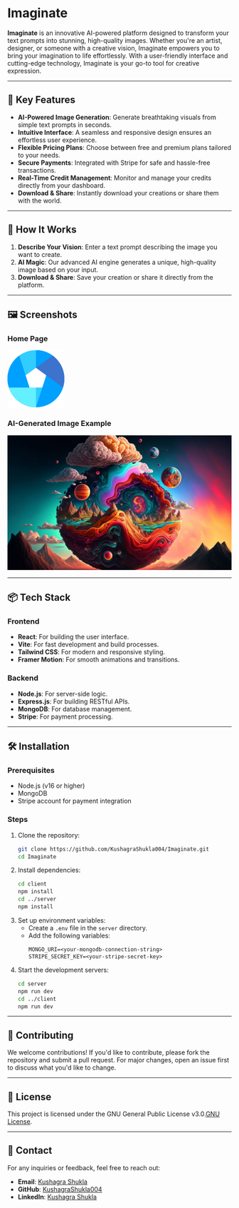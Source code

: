 # Imaginate

**Imaginate** is an innovative AI-powered platform designed to transform your text prompts into stunning, high-quality images. Whether you're an artist, designer, or someone with a creative vision, Imaginate empowers you to bring your imagination to life effortlessly. With a user-friendly interface and cutting-edge technology, Imaginate is your go-to tool for creative expression.

---

## 🌟 Key Features

- **AI-Powered Image Generation**: Generate breathtaking visuals from simple text prompts in seconds.
- **Intuitive Interface**: A seamless and responsive design ensures an effortless user experience.
- **Flexible Pricing Plans**: Choose between free and premium plans tailored to your needs.
- **Secure Payments**: Integrated with Stripe for safe and hassle-free transactions.
- **Real-Time Credit Management**: Monitor and manage your credits directly from your dashboard.
- **Download & Share**: Instantly download your creations or share them with the world.

---

## 🚀 How It Works

1. **Describe Your Vision**: Enter a text prompt describing the image you want to create.
2. **AI Magic**: Our advanced AI engine generates a unique, high-quality image based on your input.
3. **Download & Share**: Save your creation or share it directly from the platform.

---

## 🖼️ Screenshots

### Home Page

![Home Page](client/public/Imaginate.png)

### AI-Generated Image Example

![Generated Image](client/src/assets/AI_Image1.jpg)

---

## 📦 Tech Stack

### Frontend

- **React**: For building the user interface.
- **Vite**: For fast development and build processes.
- **Tailwind CSS**: For modern and responsive styling.
- **Framer Motion**: For smooth animations and transitions.

### Backend

- **Node.js**: For server-side logic.
- **Express.js**: For building RESTful APIs.
- **MongoDB**: For database management.
- **Stripe**: For payment processing.

---

## 🛠️ Installation

### Prerequisites

- Node.js (v16 or higher)
- MongoDB
- Stripe account for payment integration

### Steps

1. Clone the repository:
   ```bash
   git clone https://github.com/KushagraShukla004/Imaginate.git
   cd Imaginate
   ```
2. Install dependencies:
   ```bash
   cd client
   npm install
   cd ../server
   npm install
   ```
3. Set up environment variables:
   - Create a `.env` file in the `server` directory.
   - Add the following variables:
     ```
     MONGO_URI=<your-mongodb-connection-string>
     STRIPE_SECRET_KEY=<your-stripe-secret-key>
     ```
4. Start the development servers:
   ```bash
   cd server
   npm run dev
   cd ../client
   npm run dev
   ```

---

## 🤝 Contributing

We welcome contributions! If you'd like to contribute, please fork the repository and submit a pull request. For major changes, open an issue first to discuss what you'd like to change.

---

## 📄 License

This project is licensed under the GNU General Public License v3.0.[GNU License](LICENSE).

---

## 📧 Contact

For any inquiries or feedback, feel free to reach out:

- **Email**: [Kushagra Shukla](shuklasamrat007@gmail.com)
- **GitHub**: [KushagraShukla004](https://github.com/KushagraShukla004)
- **LinkedIn**: [Kushagra Shukla](https://www.linkedin.com/in/kushagra-shukla101/)
